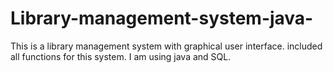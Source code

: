 # Library-management-system-java-
This is a library management system with graphical user interface. included all functions for this system. I am using java and SQL.
